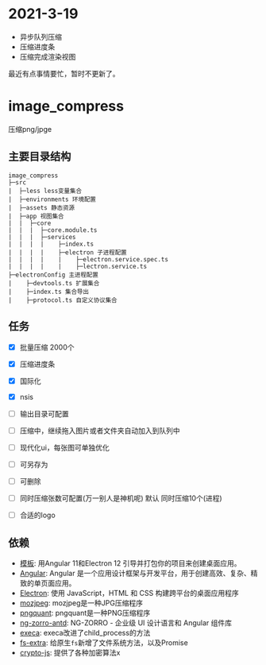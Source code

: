 # 2021-3-19
 * 异步队列压缩
 * 压缩进度条
 * 压缩完成渲染视图

最近有点事情要忙，暂时不更新了。

# image_compress

压缩png/jpge


## 主要目录结构

```
image_compress
├─src
|  ├─less less变量集合
|  ├─environments 环境配置
|  ├─assets 静态资源
|  ├─app 视图集合
|  |  ├─core 
|  |  |  ├─core.module.ts
|  |  |  ├─services
|  |  |  |    ├─index.ts
|  |  |  |    ├─electron 子进程配置
|  |  |  |    |    ├─electron.service.spec.ts
|  |  |  |    |    ├─lectron.service.ts
├─electronConfig 主进程配置
|    ├─devtools.ts 扩展集合
|    ├─index.ts 集合导出
|    ├─protocol.ts 自定义协议集合

```


## 任务
- [x] 批量压缩 2000个
- [x] 压缩进度条
- [x] 国际化
- [x] nsis
- [ ] 输出目录可配置
- [ ] 压缩中，继续拖入图片或者文件夹自动加入到队列中
- [ ] 现代化ui，每张图可单独优化
- [ ] 可另存为
- [ ] 可删除
- [ ] 同时压缩张数可配置(万一别人是神机呢)  默认 同时压缩10个(进程)
- [ ] 合适的logo


## 依赖

- [模板](https://github.com/maximegris/angular-electron): 用Angular 11和Electron 12 引导并打包你的项目来创建桌面应用。
- [Angular](https://angular.cn/): Angular 是一个应用设计框架与开发平台，用于创建高效、复杂、精致的单页面应用。
- [Electron](https://www.electronjs.org/): 使用 JavaScript，HTML 和 CSS 构建跨平台的桌面应用程序
- [mozjpeg](https://github.com/mozilla/mozjpeg): mozjpeg是一种JPG压缩程序
- [pngquant](https://github.com/kornelski/pngquant): pngquant是一种PNG压缩程序
- [ng-zorro-antd](https://ng.ant.design/docs/introduce/zh): NG-ZORRO - 企业级 UI 设计语言和 Angular 组件库
- [execa](https://github.com/sindresorhus/execa): execa改进了child_process的方法
- [fs-extra](https://github.com/jprichardson/node-fs-extra): 给原生`fs`新增了文件系统方法，以及Promise
- [crypto-js](https://github.com/brix/crypto-js): 提供了各种加密算法x
